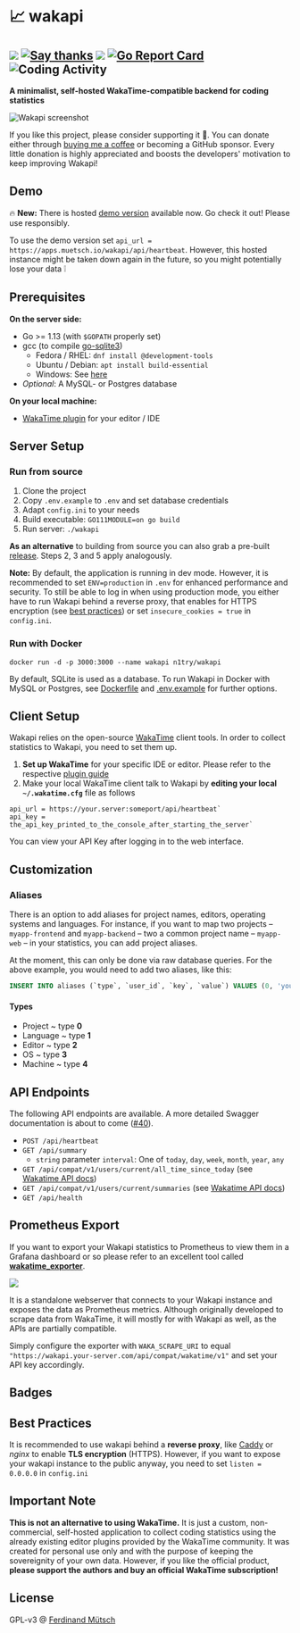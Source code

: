 # 📈 wakapi

[![](http://img.shields.io/liberapay/receives/muety.svg?logo=liberapay&style=flat-square)](https://liberapay.com/muety/)
[![Say thanks](https://img.shields.io/badge/SayThanks.io-%E2%98%BC-1EAEDB.svg?style=flat-square)](https://saythanks.io/to/n1try)
![](https://img.shields.io/github/license/muety/wakapi?style=flat-square)
[![Go Report Card](https://goreportcard.com/badge/github.com/muety/wakapi?style=flat-square)](https://goreportcard.com/report/github.com/muety/wakapi)
![Coding Activity](https://img.shields.io/endpoint?url=https://apps.muetsch.io/wakapi/api/compat/shields/v1/n1try/interval:any/project:wakapi&style=flat-square&color=blue)
---

**A minimalist, self-hosted WakaTime-compatible backend for coding statistics**

![Wakapi screenshot](https://anchr.io/i/bxQ69.png)

If you like this project, please consider supporting it 🙂. You can donate either through [buying me a coffee](https://buymeacoff.ee/n1try) or becoming a GitHub sponsor. Every little donation is highly appreciated and boosts the developers' motivation to keep improving Wakapi!

## Demo 
🔥 **New:** There is hosted [demo version](https://apps.muetsch.io/wakapi) available now. Go check it out! Please use responsibly.

To use the demo version set `api_url = https://apps.muetsch.io/wakapi/api/heartbeat`. However, this hosted instance might be taken down again in the future, so you might potentially lose your data ❕

## Prerequisites
**On the server side:**
* Go >= 1.13 (with `$GOPATH` properly set)
* gcc (to compile [go-sqlite3](https://github.com/mattn/go-sqlite3))
    * Fedora / RHEL: `dnf install @development-tools`
    * Ubuntu / Debian: `apt install build-essential`
    * Windows: See [here](https://github.com/mattn/go-sqlite3/issues/214#issuecomment-253216476)
* _Optional_: A MySQL- or Postgres database

**On your local machine:**
* [WakaTime plugin](https://wakatime.com/plugins) for your editor / IDE

## Server Setup
### Run from source
1. Clone the project
1. Copy `.env.example` to `.env` and set database credentials
1. Adapt `config.ini` to your needs
1. Build executable: `GO111MODULE=on go build`
1. Run server: `./wakapi`

**As an alternative** to building from source you can also grab a pre-built [release](https://github.com/muety/wakapi/releases). Steps 2, 3 and 5 apply analogously.

**Note:** By default, the application is running in dev mode. However, it is recommended to set `ENV=production` in `.env` for enhanced performance and security. To still be able to log in when using production mode, you either have to run Wakapi behind a reverse proxy, that enables for HTTPS encryption (see [best practices](i#best-practices)) or set `insecure_cookies = true` in `config.ini`. 

### Run with Docker
```
docker run -d -p 3000:3000 --name wakapi n1try/wakapi
```

By default, SQLite is used as a database. To run Wakapi in Docker with MySQL or Postgres, see [Dockerfile](https://github.com/muety/wakapi/blob/master/Dockerfile) and [.env.example](https://github.com/muety/wakapi/blob/master/.env.example) for further options.

## Client Setup
Wakapi relies on the open-source [WakaTime](https://github.com/wakatime/wakatime) client tools. In order to collect statistics to Wakapi, you need to set them up.

1. **Set up WakaTime** for your specific IDE or editor. Please refer to the respective [plugin guide](https://wakatime.com/plugins)
2. Make your local WakaTime client talk to Wakapi by **editing your local `~/.wakatime.cfg`** file as follows

```
api_url = https://your.server:someport/api/heartbeat`
api_key = the_api_key_printed_to_the_console_after_starting_the_server`
```

You can view your API Key after logging in to the web interface.

## Customization

### Aliases
There is an option to add aliases for project names, editors, operating systems and languages. For instance, if you want to map two projects – `myapp-frontend` and `myapp-backend` – two a common project name – `myapp-web` – in your statistics, you can add project aliases.

At the moment, this can only be done via raw database queries. For the above example, you would need to add two aliases, like this:

```sql
INSERT INTO aliases (`type`, `user_id`, `key`, `value`) VALUES (0, 'your_username', 'myapp-web', 'myapp-frontend');
```

#### Types
* Project ~  type **0**
* Language ~  type **1**
* Editor ~ type **2**
* OS ~  type **3**
* Machine ~  type **4**

## API Endpoints
The following API endpoints are available. A more detailed Swagger documentation is about to come ([#40](https://github.com/muety/wakapi/issues/40)).

* `POST /api/heartbeat`
* `GET /api/summary`
  * `string` parameter `interval`: One of `today`, `day`, `week`, `month`, `year`, `any`
* `GET /api/compat/v1/users/current/all_time_since_today` (see [Wakatime API docs](https://wakatime.com/developers#all_time_since_today))
* `GET /api/compat/v1/users/current/summaries` (see [Wakatime API docs](https://wakatime.com/developers#summaries))
* `GET /api/health`

## Prometheus Export
If you want to export your Wakapi statistics to Prometheus to view them in a Grafana dashboard or so please refer to an excellent tool called **[wakatime_exporter](https://github.com/MacroPower/wakatime_exporter)**.

[![](https://github-readme-stats.vercel.app/api/pin/?username=MacroPower&repo=wakatime_exporter&show_owner=true)](https://github.com/MacroPower/wakatime_exporter)

It is a standalone webserver that connects to your Wakapi instance and exposes the data as Prometheus metrics. Although originally developed to scrape data from WakaTime, it will mostly for with Wakapi as well, as the APIs are partially compatible.

Simply configure the exporter with `WAKA_SCRAPE_URI` to equal `"https://wakapi.your-server.com/api/compat/wakatime/v1"` and set your API key accordingly.

## Badges


## Best Practices
It is recommended to use wakapi behind a **reverse proxy**, like [Caddy](https://caddyserver.com) or _nginx_ to enable **TLS encryption** (HTTPS).
However, if you want to expose your wakapi instance to the public anyway, you need to set `listen = 0.0.0.0` in `config.ini`

## Important Note
**This is not an alternative to using WakaTime.** It is just a custom, non-commercial, self-hosted application to collect coding statistics using the already existing editor plugins provided by the WakaTime community. It was created for personal use only and with the purpose of keeping the sovereignity of your own data. However, if you like the official product, **please support the authors and buy an official WakaTime subscription!**

## License
GPL-v3 @ [Ferdinand Mütsch](https://muetsch.io)
